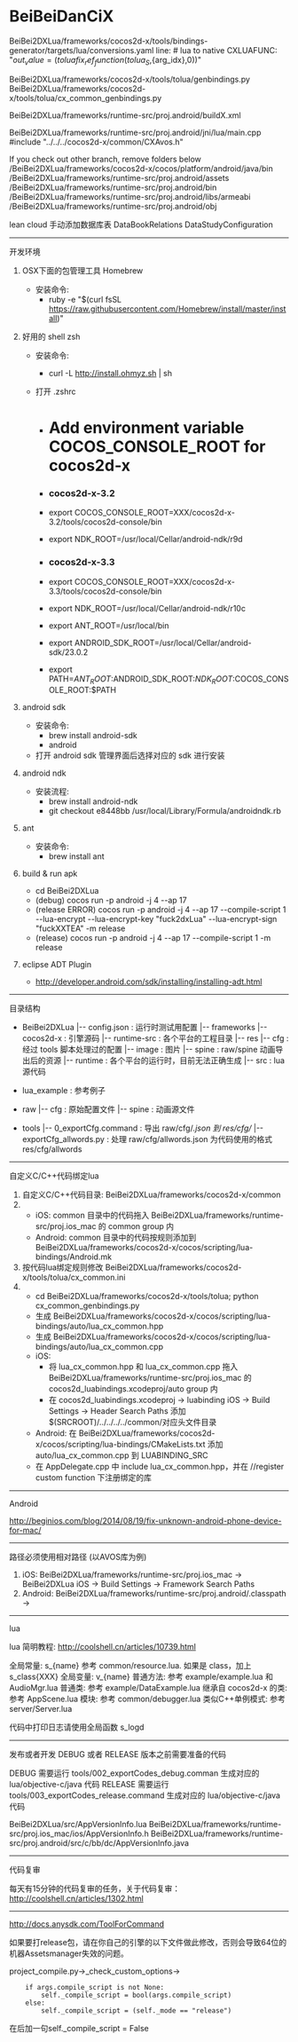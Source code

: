 BeiBeiDanCiX
============

BeiBei2DXLua/frameworks/cocos2d-x/tools/bindings-generator/targets/lua/conversions.yaml
line: # lua to native
    CXLUAFUNC: "${out_value} = (  toluafix_ref_function(tolua_S,${arg_idx},0))"    

BeiBei2DXLua/frameworks/cocos2d-x/tools/tolua/genbindings.py
BeiBei2DXLua/frameworks/cocos2d-x/tools/tolua/cx_common_genbindings.py

BeiBei2DXLua/frameworks/runtime-src/proj.android/buildX.xml
     <!--  add 3rd jars  -->
     <path id="lib_classpath">
        <fileset dir="../../cocos2d-x/common/Android/">
             <include name="*.jar"/>
         </fileset>
     </path>

BeiBei2DXLua/frameworks/runtime-src/proj.android/jni/lua/main.cpp
  #include "../../../cocos2d-x/common/CXAvos.h"

If you check out other branch, remove folders below
/BeiBei2DXLua/frameworks/cocos2d-x/cocos/platform/android/java/bin
/BeiBei2DXLua/frameworks/runtime-src/proj.android/assets
/BeiBei2DXLua/frameworks/runtime-src/proj.android/bin
/BeiBei2DXLua/frameworks/runtime-src/proj.android/libs/armeabi
/BeiBei2DXLua/frameworks/runtime-src/proj.android/obj

lean cloud
手动添加数据库表 DataBookRelations DataStudyConfiguration 

----------------------------------------------------------------------------------------
开发环境

1. OSX下面的包管理工具 Homebrew
   - 安装命令:
     - ruby ­-e "$(curl ­fsSL https://raw.githubusercontent.com/Homebrew/install/master/install)"

2. 好用的 shell zsh
   - 安装命令:
     - curl ­-L http://install.ohmyz.sh | sh

   - 打开 .zshrc
       - # Add environment variable COCOS_CONSOLE_ROOT for cocos2d-x

       - ### cocos2d-x-3.2
       - export COCOS_CONSOLE_ROOT=XXX/cocos2d-x-3.2/tools/cocos2d-console/bin
       - export NDK_ROOT=/usr/local/Cellar/android-ndk/r9d

       - ### cocos2d-x-3.3
       - export COCOS_CONSOLE_ROOT=XXX/cocos2d-x-3.3/tools/cocos2d-console/bin
       - export NDK_ROOT=/usr/local/Cellar/android-ndk/r10c

       - export ANT_ROOT=/usr/local/bin
       - export ANDROID_SDK_ROOT=/usr/local/Cellar/android-sdk/23.0.2
       - export PATH=$ANT_ROOT:$ANDROID_SDK_ROOT:$NDK_ROOT:$COCOS_CONSOLE_ROOT:$PATH

3. android sdk
   - 安装命令:
      - brew install android­-sdk
      - android
   - 打开 android sdk 管理界面后选择对应的 sdk 进行安装

3. android­ ndk
   - 安装流程:
      - brew install android­-ndk
      - git checkout e8448bb /usr/local/Library/Formula/android­ndk.rb

4. ant
   - 安装命令:
      - brew install ant

5. build & run apk
    - cd BeiBei2DXLua
    - (debug) cocos run -p android -j 4 --ap 17
    - (release ERROR) cocos run -p android -j 4 --ap 17 --compile-script 1 --lua-encrypt --lua-encrypt-key "fuck2dxLua" --lua-encrypt-sign "fuckXXTEA" -m release
    - (release) cocos run -p android -j 4 --ap 17 --compile-script 1 -m release

6. eclipse ADT Plugin
    - http://developer.android.com/sdk/installing/installing-adt.html

----------------------------------------------------------------------------------------
目录结构

- BeiBei2DXLua
    |-- config.json : 运行时测试用配置
    |-- frameworks
        |-- cocos2d-x : 引擎源码
        |-- runtime-src : 各个平台的工程目录
    |-- res
        |-- cfg : 经过 tools 脚本处理过的配置
        |-- image : 图片
        |-- spine : raw/spine 动画导出后的资源
    |-- runtime : 各个平台的运行时，目前无法正确生成
    |-- src : lua 源代码

- lua_example : 参考例子

- raw
    |-- cfg : 原始配置文件
    |-- spine : 动画源文件

- tools
    |-- 0_exportCfg.command : 导出 raw/cfg/*.json 到 res/cfg/*
    |-- exportCfg_allwords.py : 处理 raw/cfg/allwords.json 为代码使用的格式 res/cfg/allwords

----------------------------------------------------------------------------------------
自定义C/C++代码绑定lua

1. 自定义C/C++代码目录: BeiBei2DXLua/frameworks/cocos2d-x/common
2. - iOS: common 目录中的代码拖入 BeiBei2DXLua/frameworks/runtime-src/proj.ios_mac 的 common group 内 
   - Android: common 目录中的代码按规则添加到 BeiBei2DXLua/frameworks/cocos2d-x/cocos/scripting/lua-bindings/Android.mk
3. 按代码lua绑定规则修改 BeiBei2DXLua/frameworks/cocos2d-x/tools/tolua/cx_common.ini
4. - cd BeiBei2DXLua/frameworks/cocos2d-x/tools/tolua; python cx_common_genbindings.py
   - 生成 BeiBei2DXLua/frameworks/cocos2d-x/cocos/scripting/lua-bindings/auto/lua_cx_common.hpp
   - 生成 BeiBei2DXLua/frameworks/cocos2d-x/cocos/scripting/lua-bindings/auto/lua_cx_common.cpp
   - iOS: 
       * 将 lua_cx_common.hpp 和 lua_cx_common.cpp 拖入 BeiBei2DXLua/frameworks/runtime-src/proj.ios_mac 的 cocos2d_luabindings.xcodeproj/auto group 内
       * 在 cocos2d_luabindings.xcodeproj -> luabinding iOS -> Build Settings -> Header Search Paths 添加 $(SRCROOT)/../../../../common/对应头文件目录
   - Android: 在 BeiBei2DXLua/frameworks/cocos2d-x/cocos/scripting/lua-bindings/CMakeLists.txt 添加 auto/lua_cx_common.cpp 到 LUABINDING_SRC
   - 在 AppDelegate.cpp 中 include lua_cx_common.hpp，并在 //register custom function 下注册绑定的库

----------------------------------------------------------------------------------------
Android 

http://beginios.com/blog/2014/08/19/fix-unknown-android-phone-device-for-mac/

----------------------------------------------------------------------------------------
路径必须使用相对路径 (以AVOS库为例)

1. iOS: BeiBei2DXLua/frameworks/runtime-src/proj.ios_mac -> BeiBei2DXLua iOS -> Build Settings -> Framework Search Paths 
2. Android: BeiBei2DXLua/frameworks/runtime-src/proj.android/.classpath -> <classpathentry kind="lib" path=xxx/>

----------------------------------------------------------------------------------------
lua

lua 简明教程: http://coolshell.cn/articles/10739.html

全局常量:  s_{name} 参考 common/resource.lua. 如果是 class，加上 s_class{XXX}
全局变量:  v_{name}
普通方法: 参考 example/example.lua 和 AudioMgr.lua
普通类: 参考 example/DataExample.lua
继承自 cocos2d-x 的类: 参考 AppScene.lua
模块: 参考 common/debugger.lua
类似C++单例模式: 参考 server/Server.lua

代码中打印日志请使用全局函数 s_logd

----------------------------------------------------------------------------------------
发布或者开发 DEBUG 或者 RELEASE 版本之前需要准备的代码

DEBUG 需要运行  tools/002_exportCodes_debug.comman 生成对应的 lua/objective-c/java 代码
RELEASE 需要运行  tools/003_exportCodes_release.command 生成对应的 lua/objective-c/java 代码

BeiBei2DXLua/src/AppVersionInfo.lua
BeiBei2DXLua/frameworks/runtime-src/proj.ios_mac/ios/AppVersionInfo.h
BeiBei2DXLua/frameworks/runtime-src/proj.android/src/c/bb/dc/AppVersionInfo.java

----------------------------------------------------------------------------------------
代码复审

每天有15分钟的代码复审的任务，关于代码复审：http://coolshell.cn/articles/1302.html

----------------------------------------------------------------------------------------

http://docs.anysdk.com/ToolForCommand

如果要打release包，请在你自己的引擎的以下文件做此修改，否则会导致64位的机器Assetsmanager失效的问题。

project_compile.py->_check_custom_options->

        if args.compile_script is not None:
            self._compile_script = bool(args.compile_script)
        else:
            self._compile_script = (self._mode == "release")

在后加一句self._compile_script  = False


